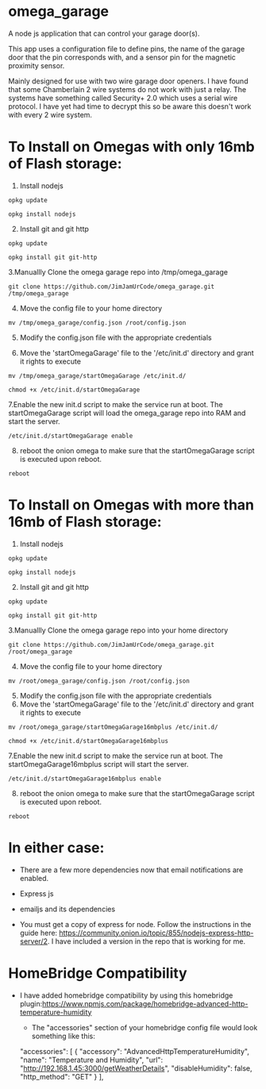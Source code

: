 # omega_garage

A node js application that can control your garage door(s).

This app uses a configuration file to define pins, the name of the garage door that the pin corresponds with, and a sensor pin for the magnetic proximity sensor.

Mainly designed for use with two wire garage door openers. I have found that some Chamberlain 2 wire systems do not work with just a relay. The systems have something called Security+ 2.0 which uses a serial wire protocol. I have yet had time to decrypt this so be aware this doesn't work with every 2 wire system.

# To Install on Omegas with only 16mb of Flash storage:

1. Install nodejs

  ```opkg update```

  ```opkg install nodejs```

2. Install git and git http

  ```opkg update```

  ```opkg install git git-http```

3.Manuallly Clone the omega garage repo into /tmp/omega_garage

  ```git clone https://github.com/JimJamUrCode/omega_garage.git /tmp/omega_garage```

4. Move the config file to your home directory

  ```mv /tmp/omega_garage/config.json /root/config.json```

5. Modify the config.json file with the appropriate credentials

6. Move the 'startOmegaGarage' file to the '/etc/init.d' directory and grant it rights to execute

  ```mv /tmp/omega_garage/startOmegaGarage /etc/init.d/```

  ```chmod +x /etc/init.d/startOmegaGarage```

7.Enable the new init.d script to make the service run at boot. The startOmegaGarage script will load the omega_garage repo into RAM and start the server.

  ```/etc/init.d/startOmegaGarage enable```

8. reboot the onion omega to make sure that the startOmegaGarage script is executed upon reboot.

```reboot```


# To Install on Omegas with more than 16mb of Flash storage:

1. Install nodejs

  ```opkg update```

  ```opkg install nodejs```

2. Install git and git http

  ```opkg update```

  ```opkg install git git-http```

3.Manuallly Clone the omega garage repo into your home directory

  ```git clone https://github.com/JimJamUrCode/omega_garage.git /root/omega_garage```

4. Move the config file to your home directory

  ```mv /root/omega_garage/config.json /root/config.json```

5. Modify the config.json file with the appropriate credentials
6. Move the 'startOmegaGarage' file to the '/etc/init.d' directory and grant it rights to execute

  ```mv /root/omega_garage/startOmegaGarage16mbplus /etc/init.d/```

  ```chmod +x /etc/init.d/startOmegaGarage16mbplus```

7.Enable the new init.d script to make the service run at boot. The startOmegaGarage16mbplus script will start the server.

  ```/etc/init.d/startOmegaGarage16mbplus enable```

8. reboot the onion omega to make sure that the startOmegaGarage script is executed upon reboot.

```reboot```


# In either case:
* There are a few more dependencies now that email notifications are enabled.

 * Express js

 * emailjs and its dependencies

 * You must get a copy of express for node. Follow the instructions in the guide here: https://community.onion.io/topic/855/nodejs-express-http-server/2. I have included a version in the repo that is working for me.
 
# HomeBridge Compatibility
* I have added homebridge compatibility by using this homebridge plugin:https://www.npmjs.com/package/homebridge-advanced-http-temperature-humidity
  * The "accessories" section of your homebridge config file would look something like this: 
  
  "accessories": [
      {
        "accessory": "AdvancedHttpTemperatureHumidity",
        "name": "Temperature and Humidity",
        "url": "http://192.168.1.45:3000/getWeatherDetails",
        "disableHumidity": false,
        "http_method": "GET"
      }
    ],
    
